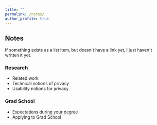 ```yaml
---
title: ""
permalink: /notes/
author_profile: true
---
```


<h2>Notes</h2>
If something exists as a list item, but doesn't have a link yet, I just haven't written it yet. 

<h3>Research</h3>
<ul>
  <li>Related work</li>
  <li>Technical notions of privacy</li>
  <li>Usability notions for privacy</li>
</ul>


<h3>Grad School</h3>
<ul>
  <li><a href="https://bkacsmar.github.io//expectations/">Expectations during your degree</a></li>
  <li>Applying to Grad School</li>
</ul>

